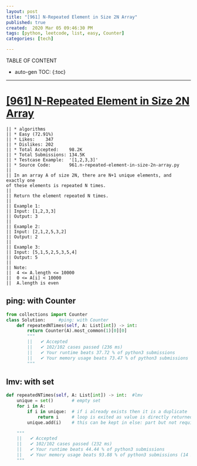 ```yaml
---
layout: post
title: "[961] N-Repeated Element in Size 2N Array"
published: true
created:  2020 Mar 05 09:46:30 PM
tags: [python, leetcode, list, easy, Counter]
categories: [tech]

---
```


TABLE OF CONTENT

* auto-gen TOC:
{:toc}

- - -

# [[961] N-Repeated Element in Size 2N Array](https://leetcode.com/problems/n-repeated-element-in-size-2n-array/description/)

    || * algorithms
    || * Easy (72.91%)
    || * Likes:    347
    || * Dislikes: 202
    || * Total Accepted:    98.2K
    || * Total Submissions: 134.5K
    || * Testcase Example:  '[1,2,3,3]'
    || * Source Code:       961.n-repeated-element-in-size-2n-array.py
    || 
    || In an array A of size 2N, there are N+1 unique elements, and exactly one
    of these elements is repeated N times.
    || 
    || Return the element repeated N times.
    || 
    || Example 1:
    || Input: [1,2,3,3]
    || Output: 3
    || 
    || Example 2:
    || Input: [2,1,2,5,3,2]
    || Output: 2
    || 
    || Example 3:
    || Input: [5,1,5,2,5,3,5,4]
    || Output: 5
    || 
    || Note:
    || 	4 <= A.length <= 10000
    || 	0 <= A[i] < 10000
    || 	A.length is even

## ping: with Counter

```python
from collections import Counter
class Solution:     #ping: with Counter
    def repeatedNTimes(self, A: List[int]) -> int:
        return Counter(A).most_common(1)[0][0]
        """
        ||   ✔ Accepted
        ||   ✔ 102/102 cases passed (236 ms)
        ||   ✔ Your runtime beats 37.72 % of python3 submissions
        ||   ✔ Your memory usage beats 73.47 % of python3 submissions (14.1 MB)
        """
```

## lmv: with set

```python
def repeatedNTimes(self, A: List[int]) -> int:  #lmv
    unique = set()       # empty set
    for i in A:
        if i in unique:  # if i already exists then it is a duplicate
            return i     # loop is exited as value is directly returned
        unique.add(i)    # this can be kept in else: part but not required

    """
    ||   ✔ Accepted
    ||   ✔ 102/102 cases passed (232 ms)
    ||   ✔ Your runtime beats 44.44 % of python3 submissions
    ||   ✔ Your memory usage beats 93.88 % of python3 submissions (14 MB)
    """
```
